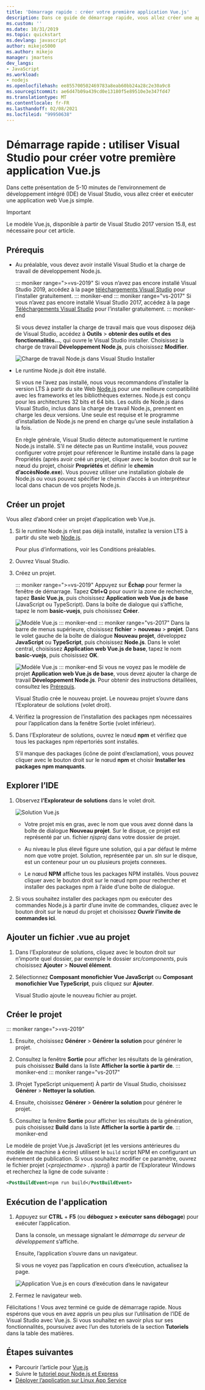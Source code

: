 ```yaml
---
title: 'Démarrage rapide : créer votre première application Vue.js'
description: Dans ce guide de démarrage rapide, vous allez créer une application Vue.js dans Visual Studio à l’aide des outils Node.js pour Visual Studio.
ms.custom: ''
ms.date: 10/31/2019
ms.topic: quickstart
ms.devlang: javascript
author: mikejo5000
ms.author: mikejo
manager: jmartens
dev_langs:
- JavaScript
ms.workload:
- nodejs
ms.openlocfilehash: ee855700502469783a8eab60bb24a28c2e30a9c8
ms.sourcegitcommit: ae6d47b09a439cd0e13180f5e89510e3e347fd47
ms.translationtype: MT
ms.contentlocale: fr-FR
ms.lasthandoff: 02/08/2021
ms.locfileid: "99950638"
---
```

# <a name="quickstart-use-visual-studio-to-create-your-first-vuejs-app"></a>Démarrage rapide : utiliser Visual Studio pour créer votre première application Vue.js

Dans cette présentation de 5-10 minutes de l’environnement de développement intégré (IDE) de Visual Studio, vous allez créer et exécuter une application web Vue.js simple.

> [!IMPORTANT]
> Le modèle Vue.js, disponible à partir de Visual Studio 2017 version 15.8, est nécessaire pour cet article.

## <a name="prerequisites"></a>Prérequis

* Au préalable, vous devez avoir installé Visual Studio et la charge de travail de développement Node.js.

    ::: moniker range=">=vs-2019"
    Si vous n’avez pas encore installé Visual Studio 2019, accédez à la page [téléchargements Visual Studio](https://visualstudio.microsoft.com/downloads/) pour l’installer gratuitement.
    ::: moniker-end
    ::: moniker range="vs-2017"
    Si vous n’avez pas encore installé Visual Studio 2017, accédez à la page [Téléchargements Visual Studio](https://visualstudio.microsoft.com/downloads/) pour l’installer gratuitement.
    ::: moniker-end

    Si vous devez installer la charge de travail mais que vous disposez déjà de Visual Studio, accédez à **Outils**  >  **obtenir des outils et des fonctionnalités...**, qui ouvre le Visual Studio installer. Choisissez la charge de travail **Développement Node.js**, puis choisissez **Modifier**.

    ![Charge de travail Node.js dans Visual Studio Installer](../ide/media/quickstart-nodejs-workload.png)

* Le runtime Node.js doit être installé.

    Si vous ne l’avez pas installé, nous vous recommandons d’installer la version LTS à partir du site Web [Node.js](https://nodejs.org/en/download/) pour une meilleure compatibilité avec les frameworks et les bibliothèques externes. Node.js est conçu pour les architectures 32 bits et 64 bits. Les outils de Node.js dans Visual Studio, inclus dans la charge de travail Node.js, prennent en charge les deux versions. Une seule est requise et le programme d’installation de Node.js ne prend en charge qu’une seule installation à la fois.
    
    En règle générale, Visual Studio détecte automatiquement le runtime Node.js installé. S’il ne détecte pas un Runtime installé, vous pouvez configurer votre projet pour référencer le Runtime installé dans la page Propriétés (après avoir créé un projet, cliquer avec le bouton droit sur le nœud du projet, choisir **Propriétés** et définir le **chemin d’accèsNode.exe**). Vous pouvez utiliser une installation globale de Node.js ou vous pouvez spécifier le chemin d’accès à un interpréteur local dans chacun de vos projets Node.js. 

## <a name="create-a-project"></a>Créer un projet

Vous allez d’abord créer un projet d’application web Vue.js.

1. Si le runtime Node.js n’est pas déjà installé, installez la version LTS à partir du site web [Node.js](https://nodejs.org/en/download/).

    Pour plus d’informations, voir les Conditions préalables.

1. Ouvrez Visual Studio.

1. Créez un projet.

    ::: moniker range=">=vs-2019"
    Appuyez sur **Échap** pour fermer la fenêtre de démarrage. Tapez **Ctrl+Q** pour ouvrir la zone de recherche, tapez **Basic Vue.js**, puis choisissez **Application web Vue.js de base** (JavaScript ou TypeScript). Dans la boîte de dialogue qui s’affiche, tapez le nom **basic-vuejs**, puis choisissez **Créer**.

    ![Modèle Vue.js](../javascript/media/vs-2019/vuejs-template.png)
    ::: moniker-end
    ::: moniker range="vs-2017"
    Dans la barre de menus supérieure, choisissez **fichier**  >  **nouveau**  >  **projet**. Dans le volet gauche de la boîte de dialogue **Nouveau projet**, développez **JavaScript** ou **TypeScript**, puis choisissez **Node.js**. Dans le volet central, choisissez **Application web Vue.js de base**, tapez le nom **basic-vuejs**, puis choisissez **OK**.

    ![Modèle Vue.js](../javascript/media/vuejs-template.png)
    ::: moniker-end
    Si vous ne voyez pas le modèle de projet **Application web Vue.js de base**, vous devez ajouter la charge de travail **Développement Node.js**. Pour obtenir des instructions détaillées, consultez les [Prérequis](#prerequisites).

    Visual Studio crée le nouveau projet. Le nouveau projet s’ouvre dans l’Explorateur de solutions (volet droit).

1. Vérifiez la progression de l’installation des packages npm nécessaires pour l’application dans la fenêtre Sortie (volet inférieur).

1. Dans l’Explorateur de solutions, ouvrez le nœud **npm** et vérifiez que tous les packages npm répertoriés sont installés.

    S’il manque des packages (icône de point d’exclamation), vous pouvez cliquer avec le bouton droit sur le nœud **npm** et choisir **Installer les packages npm manquants**.

## <a name="explore-the-ide"></a>Explorer l’IDE

1. Observez **l’Explorateur de solutions** dans le volet droit.

     ![Solution Vue.js](../javascript/media/vuejs-solution.png)

   - Votre projet mis en gras, avec le nom que vous avez donné dans la boîte de dialogue **Nouveau projet**. Sur le disque, ce projet est représenté par un. fichier *njsproj* dans votre dossier de projet.

   - Au niveau le plus élevé figure une solution, qui a par défaut le même nom que votre projet. Solution, représentée par un. *sln* sur le disque, est un conteneur pour un ou plusieurs projets connexes.

   - Le nœud **NPM** affiche tous les packages NPM installés. Vous pouvez cliquer avec le bouton droit sur le nœud npm pour rechercher et installer des packages npm à l’aide d’une boîte de dialogue.

2. Si vous souhaitez installer des packages npm ou exécuter des commandes Node.js à partir d’une invite de commandes, cliquez avec le bouton droit sur le nœud du projet et choisissez **Ouvrir l’invite de commandes ici**.

## <a name="add-a-vue-file-to-the-project"></a>Ajouter un fichier .vue au projet

1. Dans l’Explorateur de solutions, cliquez avec le bouton droit sur n’importe quel dossier, par exemple le dossier *src/components*, puis choisissez **Ajouter** > **Nouvel élément**.

1. Sélectionnez **Composant monofichier Vue JavaScript** ou **Composant monofichier Vue TypeScript**, puis cliquez sur **Ajouter**.

    Visual Studio ajoute le nouveau fichier au projet.

## <a name="build-the-project"></a>Créer le projet

::: moniker range=">=vs-2019"
1. Ensuite, choisissez **Générer** > **Générer la solution** pour générer le projet.

1. Consultez la fenêtre **Sortie** pour afficher les résultats de la génération, puis choisissez **Build** dans la liste **Afficher la sortie à partir de**.
::: moniker-end
::: moniker range="vs-2017"
1. (Projet TypeScript uniquement) À partir de Visual Studio, choisissez **Générer** > **Nettoyer la solution**.

1. Ensuite, choisissez **Générer** > **Générer la solution** pour générer le projet.

1. Consultez la fenêtre **Sortie** pour afficher les résultats de la génération, puis choisissez **Build** dans la liste **Afficher la sortie à partir de**.
::: moniker-end

Le modèle de projet Vue.js JavaScript (et les versions antérieures du modèle de machine à écrire) utilisent le `build` script NPM en configurant un événement de publication. Si vous souhaitez modifier ce paramètre, ouvrez le fichier projet (*\<projectname\> . njsproj*) à partir de l’Explorateur Windows et recherchez la ligne de code suivante :

```xml
<PostBuildEvent>npm run build</PostBuildEvent>
```

## <a name="run-the-application"></a>Exécution de l'application

1. Appuyez sur **CTRL** + **F5** (ou **déboguez > exécuter sans débogage**) pour exécuter l’application.

   Dans la console, un message signalant le *démarrage du serveur de développement* s’affiche.

   Ensuite, l’application s’ouvre dans un navigateur.
   
   Si vous ne voyez pas l’application en cours d’exécution, actualisez la page.

   ![Application Vue.js en cours d’exécution dans le navigateur](../javascript/media/vuejs-running-app.png)

1. Fermez le navigateur web.

Félicitations ! Vous avez terminé ce guide de démarrage rapide. Nous espérons que vous en avez appris un peu plus sur l’utilisation de l’IDE de Visual Studio avec Vue.js. Si vous souhaitez en savoir plus sur ses fonctionnalités, poursuivez avec l’un des tutoriels de la section **Tutoriels** dans la table des matières.

## <a name="next-steps"></a>Étapes suivantes

- Parcourir l’article pour [Vue.js](create-application-with-vuejs.md)
- Suivre le [tutoriel pour Node.js et Express](tutorial-nodejs.md)
- [Déployer l’application sur Linux App Service](../javascript/publish-nodejs-app-azure.md)